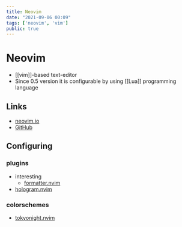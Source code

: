```yaml
---
title: Neovim
date: "2021-09-06 00:09"
tags: ['neovim', 'vim']
public: true
---
```


# Neovim

- [[vim]]-based text-editor
- Since 0.5 version it is configurable by using [[Lua]] programming language

## Links

- [neovim.io](https://neovim.io)
- [GitHub](https://github.com/neovim/neovim)

## Configuring

### plugins

- interesting
	- [formatter.nvim](https://github.com/mhartington/formatter.nvim)
- [hologram.nvim](https://github.com/edluffy/hologram.nvim)

### colorschemes

- [tokyonight.nvim](https://github.com/folke/tokyonight.nvim)
